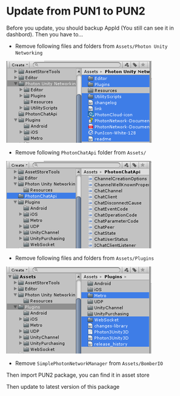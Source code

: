 # Update from PUN1 to PUN2

Before you update, you should backup AppId (You still can see it in dashbord).
Then you have to...

- Remove following files and folders from `Assets/Photon Unity Networking`

![](../images/pun2-1.png)

- Remove following `PhotonChatApi` folder from `Assets/`

![](../images/pun2-2.png)

- Remove following files and folders from `Assets/Plugins`

![](../images/pun2-3.png)

- Remove `SimplePhotonNetworkManager` from `Assets/BomberIO`

Then import PUN2 package, you can find it in asset store

Then update to latest version of this package